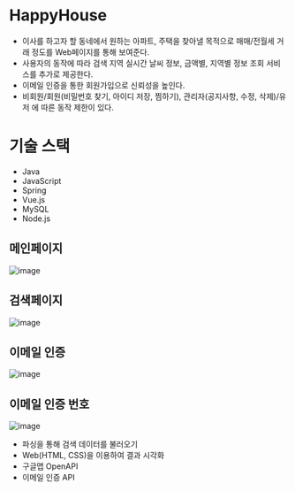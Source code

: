 # HappyHouse
- 이사를 하고자 할 동네에서 원하는 아파트, 주택을 찾아낼 목적으로 매매/전월세 거래 정도를 Web페이지를 통해 보여준다.
- 사용자의 동작에 따라 검색 지역 실시간 날씨 정보, 금액별, 지역별 정보 조회 서비스를 추가로 제공한다.
- 이메일 인증을 통한 회원가입으로 신뢰성을 높인다.
- 비회원/회원(비밀번호 찾기, 아이디 저장, 찜하기), 관리자(공지사항, 수정, 삭제)/유저 에 따른 동작 제한이 있다.

# 기술 스택
- Java
- JavaScript
- Spring
- Vue.js
- MySQL
- Node.js

## 메인페이지
![image](https://user-images.githubusercontent.com/74764862/118619955-034fbc00-b800-11eb-9148-8ecf832775ec.png)

## 검색페이지
![image](https://user-images.githubusercontent.com/74764862/118620072-22e6e480-b800-11eb-951a-bdf9865b6e74.png)

## 이메일 인증
![image](https://user-images.githubusercontent.com/74764862/118620114-2aa68900-b800-11eb-8d3b-b1cace9769e9.png)

## 이메일 인증 번호
![image](https://user-images.githubusercontent.com/74764862/118620143-32662d80-b800-11eb-9b88-0a7daba55cb0.png)


- 파싱을 통해 검색 데이터를 불러오기
- Web(HTML, CSS)을 이용하여 결과 시각화
- 구글맵 OpenAPI
- 이메일 인증 API
